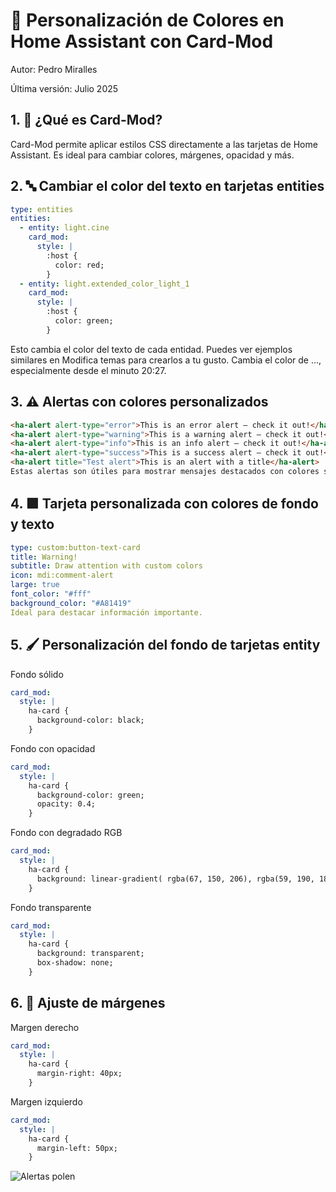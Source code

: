 # 🎨 Personalización de Colores en Home Assistant con Card-Mod

Autor: Pedro Miralles

Última versión: Julio 2025   

## 1. 🧩 ¿Qué es Card-Mod?

Card-Mod permite aplicar estilos CSS directamente a las tarjetas de Home Assistant. Es ideal para cambiar colores, márgenes, opacidad y más.

## 2. 🔤 Cambiar el color del texto en tarjetas entities

```yaml
type: entities
entities:
  - entity: light.cine
    card_mod:
      style: |
        :host {
          color: red;
        }
  - entity: light.extended_color_light_1
    card_mod:
      style: |
        :host {
          color: green;
        }
```

Esto cambia el color del texto de cada entidad. Puedes ver ejemplos similares en Modifica temas para crearlos a tu gusto. Cambia el color de ..., especialmente desde el minuto 20:27.

## 3. ⚠️ Alertas con colores personalizados

```html
<ha-alert alert-type="error">This is an error alert — check it out!</ha-alert>
<ha-alert alert-type="warning">This is a warning alert — check it out!</ha-alert>
<ha-alert alert-type="info">This is an info alert — check it out!</ha-alert>
<ha-alert alert-type="success">This is a success alert — check it out!</ha-alert>
<ha-alert title="Test alert">This is an alert with a title</ha-alert>
Estas alertas son útiles para mostrar mensajes destacados con colores según el tipo de alerta.
```

## 4. 🟪 Tarjeta personalizada con colores de fondo y texto

```yaml
type: custom:button-text-card
title: Warning!
subtitle: Draw attention with custom colors
icon: mdi:comment-alert
large: true
font_color: "#fff"
background_color: "#A81419"
Ideal para destacar información importante.
```

## 5. 🖌️ Personalización del fondo de tarjetas entity

Fondo sólido

```yaml
card_mod:
  style: |
    ha-card {
      background-color: black;
    }
```

Fondo con opacidad

```yaml
card_mod:
  style: |
    ha-card {
      background-color: green;
      opacity: 0.4;
    }
```

Fondo con degradado RGB

```yaml
card_mod:
  style: |
    ha-card {
      background: linear-gradient( rgba(67, 150, 206), rgba(59, 190, 188) );
    }
```

Fondo transparente

```yaml
card_mod:
  style: |
    ha-card {
      background: transparent;
      box-shadow: none;
    }
```

## 6. 📐 Ajuste de márgenes

Margen derecho

```yaml
card_mod:
  style: |
    ha-card {
      margin-right: 40px;
    }
```

Margen izquierdo

```yaml
card_mod:
  style: |
    ha-card {
      margin-left: 50px;
    }
```




![Alertas polen](assets/alertas_polen.PNG)


```yaml

```
